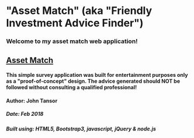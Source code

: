 # "Asset Match" (aka "Friendly Investment Advice Finder")

### Welcome to my asset match web application!

## [Asset Match](https://friendly-invest-finder.herokuapp.com/)

#### This simple survey application was built for entertainment purposes only as a "proof-of-concept" design.  The advice generated should **NOT** be followed without consulting a qualified professional!

#### Author: John Tansor
##### Date: Feb 2018
##### Built using: HTML5, Bootstrap3, javascript, jQuery & node.js


